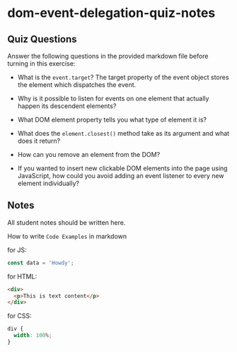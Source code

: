 # dom-event-delegation-quiz-notes

## Quiz Questions

Answer the following questions in the provided markdown file before turning in this exercise:

- What is the `event.target`?
  The target property of the event object stores the element which dispatches the event.
- Why is it possible to listen for events on one element that actually happen its descendent elements?

- What DOM element property tells you what type of element it is?

- What does the `element.closest()` method take as its argument and what does it return?

- How can you remove an element from the DOM?

- If you wanted to insert new clickable DOM elements into the page using JavaScript, how could you avoid adding an event listener to every new element individually?

## Notes

All student notes should be written here.

How to write `Code Examples` in markdown

for JS:

```javascript
const data = 'Howdy';
```

for HTML:

```html
<div>
  <p>This is text content</p>
</div>
```

for CSS:

```css
div {
  width: 100%;
}
```
